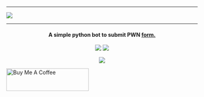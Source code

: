 <hr>
<img src="https://i.postimg.cc/43TF0kzQ/Untitled-3.png">
<hr>
<h4 align="center">A simple python bot to submit PWN <a href="https://msr.pwn.pl/floater/preview/28" target="_blank">form.</a></h4>
<p align="center">
  <a href="https://github.com/Czer0xx/PWNBot/releases"><img src="https://img.shields.io/github/downloads/Czer0xx/PWNBot/total"></a>
  <a href="https://buymeacoffee.com/Czer0x"><img src="https://img.shields.io/badge/$-donate-ff69b4.svg?maxAge=2592000&amp;style=flat"></a>
 </p>
 
<center><img src="https://i.postimg.cc/J07MfYkG/Film-bez-tytu-u-Wykonano-za-pomoc-Clipchamp.gif"></center>
 
 <a href="https://www.buymeacoffee.com/Czer0x" target="_blank"><img src="https://cdn.buymeacoffee.com/buttons/v2/default-yellow.png" alt="Buy Me A Coffee" style="height: 60px !important;width: 217px !important;" ></a>

